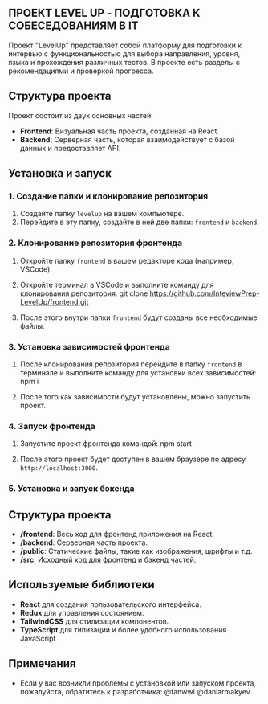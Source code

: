
## ПРОЕКТ LEVEL UP - ПОДГОТОВКА К СОБЕСЕДОВАНИЯМ В IT

Проект "LevelUp" представляет собой платформу для подготовки к интервью с функциональностью для выбора направления, уровня, языка и прохождения различных тестов. В проекте есть разделы с рекомендациями и проверкой прогресса.

## Структура проекта

Проект состоит из двух основных частей:

- **Frontend**: Визуальная часть проекта, созданная на React.
- **Backend**: Серверная часть, которая взаимодействует с базой данных и предоставляет API.

## Установка и запуск

### 1. Создание папки и клонирование репозитория

1. Создайте папку `levelup` на вашем компьютере.
2. Перейдите в эту папку, создайте в ней две папки: `frontend` и `backend`.

### 2. Клонирование репозитория фронтенда

1. Откройте папку `frontend` в вашем редакторе кода (например, VSCode).
2. Откройте терминал в VSCode и выполните команду для клонирования репозитория:
    git clone https://github.com/InteviewPrep-LevelUp/frontend.git

3. После этого внутри папки `frontend` будут созданы все необходимые файлы.

### 3. Установка зависимостей фронтенда

1. После клонирования репозитория перейдите в папку `frontend` в терминале и выполните команду для установки всех зависимостей:
   npm i

2. После того как зависимости будут установлены, можно запустить проект.

### 4. Запуск фронтенда

1. Запустите проект фронтенда командой:
   npm start

2. После этого проект будет доступен в вашем браузере по адресу `http://localhost:3000`.

### 5. Установка и запуск бэкенда




## Структура проекта

- **/frontend**: Весь код для фронтенд приложения на React.
- **/backend**: Серверная часть проекта.
- **/public**: Статические файлы, такие как изображения, шрифты и т.д.
- **/src**: Исходный код для фронтенд и бэкенд частей.

## Используемые библиотеки

- **React** для создания пользовательского интерфейса.
- **Redux** для управления состоянием.
- **TailwindCSS** для стилизации компонентов.
- **TypeScript** для типизации и более удобного использования JavaScript

## Примечания

- Если у вас возникли проблемы с установкой или запуском проекта, пожалуйста, обратитесь к разработчика: @fanwwi @daniarmakyev
